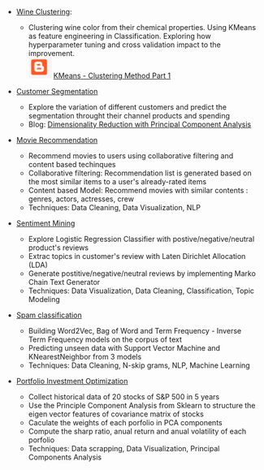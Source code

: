 - [Wine Clustering](/wine_clustering): 
  - Clustering wine color from their chemical properties. Using KMeans as feature engineering in Classification. Exploring how hyperparameter tuning and cross validation impact to the improvement.  
  ![Alt Blog](/blogger.png) [KMeans - Clustering Method Part 1](https://diem-ai.blogspot.com/2020/03/kmeans-clustering-method-part-1.html)


- [Customer Segmentation](https://github.com/diem-ai/datascience-projects/tree/master/customer_segement)
  - Explore the variation of different customers and predict the segmentation throught their channel products and spending
  - Blog: [Dimensionality Reduction with Principal Component Analysis](https://diem-ai.blogspot.com/2020/02/dimensionality-reduction-with-principal.html) 


- [Movie Recommendation](https://github.com/diem-ai/datascience-projects/tree/master/movie-recommender)
  - Recommend movies to users using collaborative filtering and content based techinques
  - Collaborative filtering: Recommendation list is generated based on the most similar items to a user's already-rated items
  - Content based Model: Recommend movies with similar contents : genres, actors, actresses, crew
  - Techniques: Data Cleaning, Data Visualization, NLP
  
 - [Sentiment Mining](https://github.com/diem-ai/datascience-projects/tree/master/sentiment_mining)
    - Explore Logistic Regression Classifier with postive/negative/neutral product's reviews
    - Extrac topics in customer's review with Laten Dirichlet Allocation (LDA)
    - Generate postitive/negative/neutral reviews by implementing Marko Chain Text Generator
    - Techniques: Data Visualization, Data Cleaning, Classification, Topic Modeling
    
  - [Spam classification](https://github.com/diem-ai/datascience-projects/tree/master/spam_classification)
    - Building Word2Vec, Bag of Word and Term Frequency - Inverse Term Frequency models on the corpus of text 
    - Predicting unseen data with Support Vector Machine and KNearestNeighbor from 3 models
    - Techniques: Data Cleaning, N-skip grams, NLP, Machine Learning
    
 - [Portfolio Investment Optimization](https://github.com/diem-ai/datascience-projects/tree/master/stock_analysis)
   - Collect historical data of 20 stocks of S&P 500 in 5 years
   - Use the Principle Component Analysis from Sklearn to structure the eigen vector features of covariance matrix of stocks
   - Caculate the weights of each porfolio in PCA components
   - Compute the sharp ratio, anual return and anual volatility of each porfolio
   - Techniques: Data scrapping, Data Visualization, Principal Components Analysis
    
  

